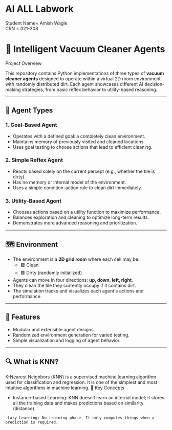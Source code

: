 # AI ALL Labwork

Student Name= Amish Wagle <br>
CRN = 021-308


# 🧹 Intelligent Vacuum Cleaner Agents
Project Overview

This repository contains Python implementations of three types of **vacuum cleaner agents** designed to operate within a virtual 2D room environment with randomly distributed dirt. Each agent showcases different AI decision-making strategies, from basic reflex behavior to utility-based reasoning.

---

## 🤖 Agent Types

### 1. **Goal-Based Agent**
- Operates with a defined goal: a completely clean environment.
- Maintains memory of previously visited and cleaned locations.
- Uses goal testing to choose actions that lead to efficient cleaning.

### 2. **Simple Reflex Agent**
- Reacts based solely on the current percept (e.g., whether the tile is dirty).
- Has no memory or internal model of the environment.
- Uses a simple condition-action rule to clean dirt immediately.

### 3. **Utility-Based Agent**
- Chooses actions based on a utility function to maximize performance.
- Balances exploration and cleaning to optimize long-term results.
- Demonstrates more advanced reasoning and prioritization.

---

## 🗺️ Environment

- The environment is a **2D grid room** where each cell may be:
  - 🟩 Clean
  - 🟥 Dirty (randomly initialized)
- Agents can move in four directions: **up, down, left, right**.
- They clean the tile they currently occupy if it contains dirt.
- The simulation tracks and visualizes each agent's actions and performance.

---

## 🚀 Features

- Modular and extensible agent designs.
- Randomized environment generation for varied testing.
- Simple visualization and logging of agent behavior.

---
## 🔍 What is KNN?

K-Nearest Neighbors (KNN) is a supervised machine learning algorithm used for classification and regression. It is one of the simplest and most intuitive algorithms in machine learning.
📌 Key Concepts

   - Instance-based Learning: KNN doesn’t learn an internal model; it stores all the training data and makes predictions based on similarity (distance).

    -Lazy Learning: No training phase. It only computes things when a prediction is required.

